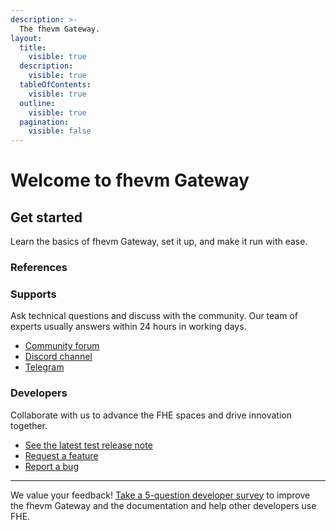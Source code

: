 ```yaml
---
description: >-
  The fhevm Gateway.
layout:
  title:
    visible: true
  description:
    visible: true
  tableOfContents:
    visible: true
  outline:
    visible: true
  pagination:
    visible: false
---
```


# Welcome to fhevm Gateway

## Get started

Learn the basics of fhevm Gateway, set it up, and make it run with ease.

### References

### Supports

Ask technical questions and discuss with the community. Our team of experts usually answers within 24 hours in working
days.

- [Community forum](https://community.zama.ai/c/fhevm/15)
- [Discord channel](https://discord.com/invite/fhe-org)
- [Telegram](https://t.me/+Ojt5y-I7oR42MTkx)

### Developers

Collaborate with us to advance the FHE spaces and drive innovation together.

<!-- markdown-link-check-disable -->

- [See the latest test release note](https://github.com/zama-ai/fhevm-gateway/releases)
- [Request a feature](https://github.com/zama-ai/fhevm-gateway/issues/new/choose)
- [Report a bug](https://github.com/zama-ai/fhevm-gateway/issues/new/choose)
<!-- markdown-link-check-enable -->

---

We value your feedback! [Take a 5-question developer survey](http://zama.ai/developer-survey) to improve the fhevm
Gateway and the documentation and help other developers use FHE.
